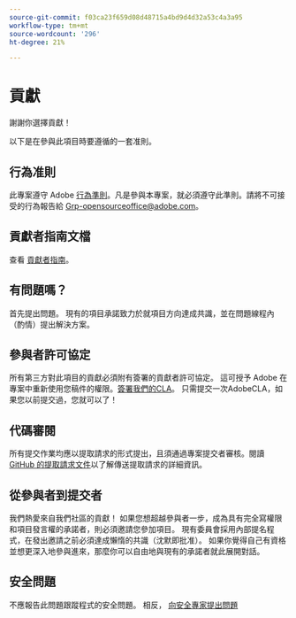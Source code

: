 ```yaml
---
source-git-commit: f03ca23f659d08d48715a4bd9d4d32a53c4a3a95
workflow-type: tm+mt
source-wordcount: '296'
ht-degree: 21%

---
```

# 貢獻

謝謝你選擇貢獻！

以下是在參與此項目時要遵循的一套准則。

## 行為准則

此專案遵守 Adobe [行為準則](code-of-conduct.md)。凡是參與本專案，就必須遵守此準則。請將不可接受的行為報告給
[Grp-opensourceoffice@adobe.com](mailto:Grp-opensourceoffice@adobe.com)。

## 貢獻者指南文檔

查看 [貢獻者指南](https://docs.adobe.com/content/help/en/contributor/contributor-guide/introduction.html)。

## 有問題嗎？

首先提出問題。 現有的項目承諾致力於就項目方向達成共識，並在問題線程內（酌情）提出解決方案。

## 參與者許可協定

所有第三方對此項目的貢獻必須附有簽署的貢獻者許可協定。 這可授予 Adobe 在專案中重新使用您稿件的權限。[簽署我們的CLA](http://opensource.adobe.com/cla.html)。 只需提交一次AdobeCLA，如果您以前提交過，您就可以了！

## 代碼審閱

所有提交作業均應以提取請求的形式提出，且須通過專案提交者審核。閱讀 [GitHub 的提取請求文件](https://help.github.com/articles/about-pull-requests/)以了解傳送提取請求的詳細資訊。

<!--
Lastly, please follow the [pull request template](PULL_REQUEST_TEMPLATE.md) when
submitting a pull request!
-->

## 從參與者到提交者

我們熱愛來自我們社區的貢獻！ 如果您想超越參與者一步，成為具有完全寫權限和項目發言權的承諾者，則必須邀請您參加項目。 現有委員會採用內部提名程式，在發出邀請之前必須達成懶惰的共識（沈默即批准）。 如果你覺得自己有資格並想更深入地參與進來，那麼你可以自由地與現有的承諾者就此展開對話。

## 安全問題

不應報告此問題跟蹤程式的安全問題。 相反， [向安全專家提出問題](https://helpx.adobe.com/security/alertus.html)
